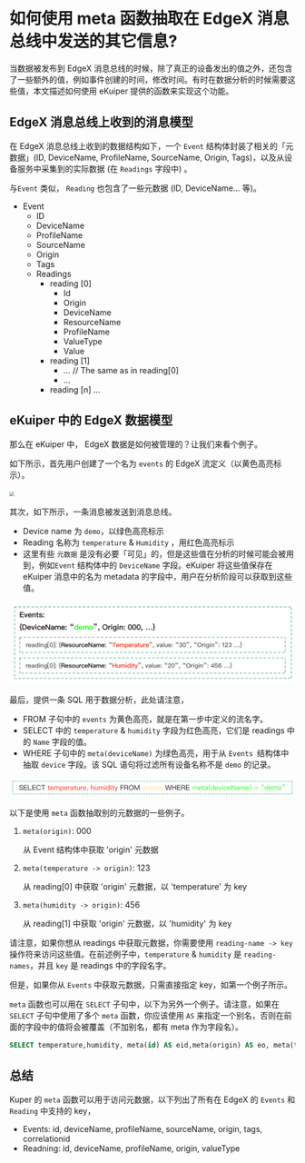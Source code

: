 # 如何使用 meta 函数抽取在 EdgeX 消息总线中发送的其它信息?

当数据被发布到 EdgeX 消息总线的时候，除了真正的设备发出的值之外，还包含了一些额外的值，例如事件创建的时间，修改时间。有时在数据分析的时候需要这些值，本文描述如何使用 eKuiper 提供的函数来实现这个功能。

## EdgeX 消息总线上收到的消息模型

在 EdgeX 消息总线上收到的数据结构如下，一个 ``Event`` 结构体封装了相关的「元数据」(ID, DeviceName, ProfileName, SourceName, Origin, Tags)，以及从设备服务中采集到的实际数据 (在 ``Readings`` 字段中) 。

与``Event`` 类似， ``Reading`` 也包含了一些元数据 (ID, DeviceName... 等)。

- Event
  - ID
  - DeviceName
  - ProfileName
  - SourceName
  - Origin
  - Tags
  - Readings
    - reading [0]
      - Id
      - Origin
      - DeviceName
      - ResourceName
      - ProfileName
      - ValueType
      - Value
    - reading [1]
      - ... // The same as in reading[0]
      - ...
    - reading [n] ...

## eKuiper 中的 EdgeX 数据模型

那么在 eKuiper 中， EdgeX 数据是如何被管理的？让我们来看个例子。

如下所示，首先用户创建了一个名为 ``events`` 的 EdgeX 流定义（以黄色高亮标示）。

<img src="create_stream.png" style="zoom:50%;" />

其次，如下所示，一条消息被发送到消息总线。

- Device name 为 ``demo``，以绿色高亮标示
- Reading 名称为 ``temperature`` & ``Humidity`` ，用红色高亮标示
- 这里有些 ``元数据`` 是没有必要「可见」的，但是这些值在分析的时候可能会被用到，例如``Event`` 结构体中的 ``DeviceName`` 字段。eKuiper 将这些值保存在 eKuiper 消息中的名为 metadata 的字段中，用户在分析阶段可以获取到这些值。

<img src="bus_data.png" style="zoom:50%;" />

最后，提供一条 SQL 用于数据分析，此处请注意，

- FROM 子句中的 ``events`` 为黄色高亮，就是在第一步中定义的流名字。
- SELECT 中的 ``temperature`` & ``humidity`` 字段为红色高亮，它们是 readings 中的 ``Name`` 字段的值。
- WHERE 子句中的 ``meta(deviceName)`` 为绿色高亮，用于从 ``Events ``结构体中抽取 ``device`` 字段。该 SQL 语句将过滤所有设备名称不是 ``demo`` 的记录。

<img src="sql.png" style="zoom:50%;" />

以下是使用 ``meta`` 函数抽取别的元数据的一些例子。

1. ``meta(origin)``: 000  

   从 Event 结构体中获取 'origin' 元数据

2. ``meta(temperature -> origin)``: 123 

   从 reading[0] 中获取  'origin' 元数据，以 'temperature'  为 key

3. ``meta(humidity -> origin)``: 456 

   从 reading[1] 中获取  'origin' 元数据，以 'humidity' 为 key

请注意，如果你想从 readings 中获取元数据，你需要使用 ``reading-name -> key`` 操作符来访问这些值。在前述例子中，``temperature`` & ``humidity``  是  ``reading-names``，并且  ``key`` 是 readings 中的字段名字。

但是，如果你从 ``Events`` 中获取元数据，只需直接指定 key，如第一个例子所示。

``meta`` 函数也可以用在 ``SELECT`` 子句中，以下为另外一个例子。请注意，如果在 ``SELECT`` 子句中使用了多个 ``meta`` 函数，你应该使用 ``AS`` 来指定一个别名，否则在前面的字段中的值将会被覆盖（不加别名，都有 meta 作为字段名）。

```sql
SELECT temperature,humidity, meta(id) AS eid,meta(origin) AS eo, meta(temperature->id) AS tid, meta(temperature->origin) AS torigin, meta(Humidity->deviceName) AS hdevice, meta(Humidity->profileName) AS hprofile FROM demo WHERE meta(deviceName)="demo2"
```

## 总结

Kuper 的 ``meta`` 函数可以用于访问元数据，以下列出了所有在 EdgeX 的 ``Events`` 和 ``Reading`` 中支持的 key，

- Events: id, deviceName, profileName, sourceName, origin, tags, correlationid
- Readning: id, deviceName, profileName, origin, valueType

